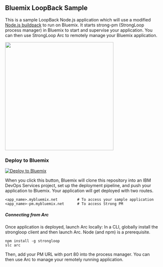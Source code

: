 ## Bluemix LoopBack Sample
This is a sample LoopBack Node.js application which will use a modified [Node.js buildpack](https://github.com/svennam92/nodejs-buildpack) to run on Bluemix.  It starts strong-pm (StrongLoop process manager) in Bluemix to start and supervise your application. You can then use StrongLoop Arc to remotely manage your Bluemix application.

<img src="https://raw.githubusercontent.com/svennam92/loopback-example-app/master/LoopbackOverviewPNG.png" height="355">

### Deploy to Bluemix

[![Deploy to Bluemix](https://bluemix.net/deploy/button.png)](https://bluemix.net/deploy?repository=https://github.com/svennam92/loopback-example-app)

When you click this button, Bluemix will clone this repository into an IBM DevOps Services project, set up the deployment pipeline, and push your application to Bluemix.  Your application will get deployed with two routes.
```
<app_name>.mybluemix.net         # To access your sample application
<app_name>-pm.mybluemix.net      # To access Strong PM
```

##### Connecting from Arc

Once application is deployed, launch Arc locally:
   In a CLI, globally install the strongloop client and then launch Arc. Node (and npm) is a prerequisite.
   ```
   npm install -g strongloop
   slc arc
   ```
Then, add your PM URL with port 80 into the process manager.  You can then use Arc to manage your remotely running application.
